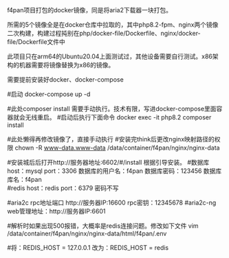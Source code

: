 f4pan项目打包的docker镜像，同是将aria2下载器一块打包。


所需的5个镜像全是在docker仓库中拉取的，其中php8.2-fpm、nginx两个镜像二次构建，构建过程扽别在php/docker-file/Dockerfile、nginx/docker-file/Dockerfile文件中


此项目只在arm64的Ubuntu20.04上面测试过，其他设备需要自行测试。x86架构的机器需要将镜像替换为x86的镜像。




需要提前安装好docker、docker-compose


#启动
docker-compose  up -d  


#此处composer  install 需要手动执行。技术有限，写进docker-compose里面容器就会无线重启。
#启动后执行下面命令
docker exec -it php8.2  composer  install


#此处懒得再修改镜像了，直接手动执行
#安装完think后更改nginx映射路径的权限
chown -R www-data.www-data   /data/container/f4pan/nginx/nginx-data


#安装城后后打开http://服务器地址:6602/#/install  根据引导安装。
#数据库host：mysql    port：3306   数据库的用户名：f4pan  数据库密码：123456   数据库库名：f4pan  
#redis host：redis  port：6379   密码不写


#aria2c  rpc地址端口   http://服务器IP:16600    rpc密钥：12345678
#aria2c-ng  web管理地址：http://服务器IP:6601   


#解析时如果出现500报错，大概率是redis连接问题。修改如下文件
vim  /data/container/f4pan/nginx/nginx-data/html/f4pan/.env

#将：REDIS_HOST = 127.0.0.1     改为：REDIS_HOST = redis
